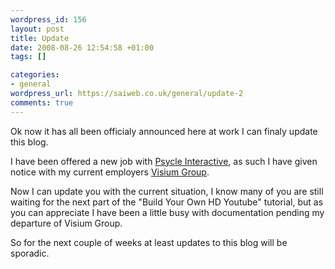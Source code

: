 ```yaml
--- 
wordpress_id: 156
layout: post
title: Update
date: 2008-08-26 12:54:58 +01:00
tags: []

categories: 
- general
wordpress_url: https://saiweb.co.uk/general/update-2
comments: true
---
```

Ok now it has all been officialy announced here at work I can finaly update this blog.

I have been offered a new job with <a href="https://www.psycle.com/en/">Psycle Interactive</a>, as such I have given notice with my current employers <a href="https://www.visiumgroup.com/">Visium Group</a>.

Now I can update you with the current situation, I know many of you are still waiting for the next part of the "Build Your Own HD Youtube" tutorial, but as you can appreciate I have been a little busy with documentation pending my departure of Visium Group.

So for the next couple of weeks at least updates to this blog will be sporadic.
